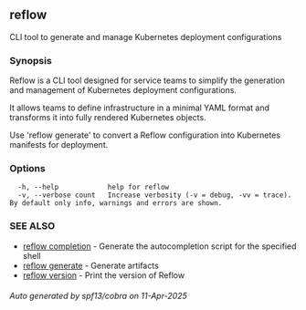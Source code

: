 ## reflow

CLI tool to generate and manage Kubernetes deployment configurations

### Synopsis

Reflow is a CLI tool designed for service teams to simplify
the generation and management of Kubernetes deployment configurations.

It allows teams to define infrastructure in a minimal YAML format
and transforms it into fully rendered Kubernetes objects.

Use 'reflow generate' to convert a Reflow configuration into
Kubernetes manifests for deployment.

### Options

```
  -h, --help            help for reflow
  -v, --verbose count   Increase verbosity (-v = debug, -vv = trace). By default only info, warnings and errors are shown.
```

### SEE ALSO

* [reflow completion](reflow_completion.md)	 - Generate the autocompletion script for the specified shell
* [reflow generate](reflow_generate.md)	 - Generate artifacts
* [reflow version](reflow_version.md)	 - Print the version of Reflow

###### Auto generated by spf13/cobra on 11-Apr-2025

